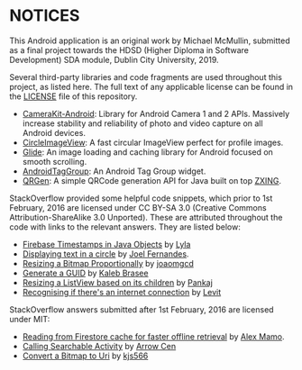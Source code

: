 # NOTICES
This Android application is an original work by Michael McMullin, submitted as a final project towards the HDSD (Higher Diploma
in Software Development) SDA module, Dublin City University, 2019.

Several third-party libraries and code fragments are used throughout this project, as listed here. The full text of any applicable
license can be found in the [LICENSE](https://github.com/mcmullm2-dcu/assign5/blob/master/LICENSE) file of this repository.

* [CameraKit-Android](https://github.com/CameraKit/camerakit-android): Library for Android Camera 1 and 2 APIs. Massively increase
stability and reliability of photo and video capture on all Android devices.
* [CircleImageView](https://github.com/hdodenhof/CircleImageView): A fast circular ImageView perfect for profile images.
* [Glide](https://github.com/bumptech/glide): An image loading and caching library for Android focused on smooth scrolling.
* [AndroidTagGroup](https://github.com/2dxgujun/AndroidTagGroup): An Android Tag Group widget.
* [QRGen](https://github.com/kenglxn/QRGen): A simple QRCode generation API for Java built on top [ZXING](https://github.com/zxing/zxing).

StackOverflow provided some helpful code snippets, which prior to 1st February, 2016 are licensed under CC BY-SA 3.0 (Creative Commons Attribution-ShareAlike 3.0 Unported). These are attributed throughout the code with links to the relevant answers. They are listed below:

* [Firebase Timestamps in Java Objects](https://stackoverflow.com/a/33111791/5233918) by [Lyla](https://stackoverflow.com/users/497605/lyla)
* [Displaying text in a circle](https://stackoverflow.com/a/20168311) by [Joel Fernandes](https://stackoverflow.com/users/3025732/joel-fernandes).
* [Resizing a Bitmap Proportionally](https://stackoverflow.com/a/28367226) by [joaomgcd](https://stackoverflow.com/users/1002963/joaomgcd)
* [Generate a GUID](https://stackoverflow.com/a/2982751) by [Kaleb Brasee](https://stackoverflow.com/users/179233/kaleb-brasee)
* [Resizing a ListView based on its children](https://stackoverflow.com/a/9486390/5233918) by [Pankaj](https://stackoverflow.com/users/1112856/pankaj)
* [Recognising if there's an internet connection](https://stackoverflow.com/a/27312494/5233918) by [Levit](https://stackoverflow.com/users/1680919/levit)

StackOverflow answers submitted after 1st February, 2016 are licensed under MIT:
* [Reading from Firestore cache for faster offline retrieval](https://stackoverflow.com/a/48807510/5233918) by [Alex Mamo](https://stackoverflow.com/users/5246885/alex-mamo).
* [Calling Searchable Activity](https://stackoverflow.com/a/45536817) by [Arrow Cen](https://stackoverflow.com/users/802372/arrow-cen)
* [Convert a Bitmap to Uri](https://stackoverflow.com/a/50924037) by [kjs566](https://stackoverflow.com/users/5479478/kjs566)

